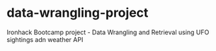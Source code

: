 # data-wrangling-project
Ironhack Bootcamp project - Data Wrangling and Retrieval using UFO sightings adn weather API
